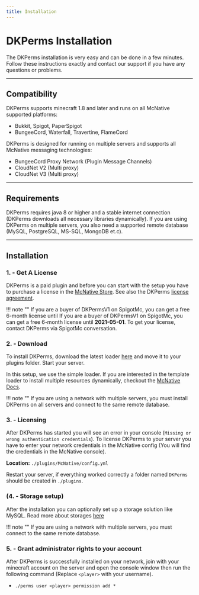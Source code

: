 ```yaml
---
title: Installation
---
```


# DKPerms Installation

The DKPerms installation is very easy and can be done in a few minutes. Follow these instructions 
exactly and contact our support if you have any questions or problems.

***

## **Compatibility**
DKPerms supports minecraft 1.8 and later and runs on all McNative supported platforms:

 * Bukkit, Spigot, PaperSpigot
 * BungeeCord, Waterfall, Travertine, FlameCord

DKPerms is designed for running on multiple servers and supports all McNative messaging technologies:

 * BungeeCord Proxy Network (Plugin Message Channels)
 * CloudNet V2 (Multi proxy)
 * CloudNet V3 (Multi proxy)

***

## **Requirements**

DKPerms requires java 8 or higher and a stable internet connection (DKPerms downloads all necessary libraries dynamically). 
If you are using DKPerms on multiple servers, you also need a supported remote database (MySQL, PostgreSQL, MS-SQL, MongoDB et.c).

***

## **Installation**

### **1. - Get A License**
DKPerms is a paid plugin and before you can start with the setup you have to purchase a license in the [McNative Store](https://mcnative.org/plugins/pretronic/dkperms). 
See also the DKPerms [license agreement](../license.md).

!!! note ""
    If you are a buyer of DKPermsV1 on SpigotMc, you can get a free 6-month license until If you are a buyer of DKPermsV1 
    on SpigotMc, you can get a free 6-month license until **2021-05-01**. To get your license, contact DKPerms via SpigotMc conversation.

### **2. - Download**
To install DKPerms, download the latest loader [here](https://downloads.mcnative.org/id/19303be6-0b2d-11eb-9f43-0242ac180002) and
move it to your plugins folder. Start your server.

In this setup, we use the simple loader. If you are interested in the template loader to install multiple resources dynamically, 
checkout the [McNative Docs](https://docs.mcnative.org/).

!!! note ""
    If you are using a network with multiple servers, you must install DKPerms on all servers and connect to the same remote database.

### **3. - Licensing**
After DKPerms has started you will see an error in your console (`Missing or wrong authentication credentials`). 
To license DKPerms to your server you have to enter your network credentials in the McNative config (You will find the credentials in the McNative console).

**Location:** `./plugins/McNative/config.yml`

Restart your server, if everything worked correctly a folder named `DKPerms` should be created in `./plugins`.

### **(4. - Storage setup)**
After the installation you can optionally set up a storage solution like MySQL. Read more about storages [here](storage.md)

!!! note ""
    If you are using a network with multiple servers, you must connect to the same remote database.

### **5. - Grant administrator rights to your account**

After DKPerms is successfully installed on your network, join with your minecraft account on the server and open the console 
window then run the following command (Replace `<player>` with your username).

 * `./perms user <player> permission add *`

